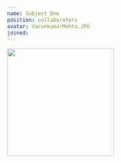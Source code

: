 ```yaml
---
name: Subject One
position: collaborators
avatar: VarunkumarMehta.JPG
joined:
---
```


<img width="250" src="{{site.baseurl}}/images/people/{{page.avatar}}" data-action="zoom">
